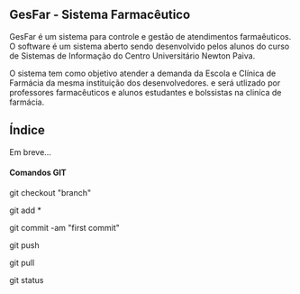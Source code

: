 ## GesFar - Sistema Farmacêutico

GesFar é um sistema para controle e gestão de atendimentos farmaêuticos. O software é um sistema aberto sendo desenvolvido pelos alunos do curso de Sistemas de Informação do Centro Universitário Newton Paiva.

O sistema tem como objetivo atender a demanda da Escola e Clínica de Farmácia da mesma instituição dos desenvolvedores. e será utlizado por professores farmacêuticos e alunos estudantes e bolssistas na cliníca de farmácia.

## Índice

Em breve...

#### Comandos GIT

git checkout "branch"

git add *

git commit -am "first commit"

git push

git pull

git status